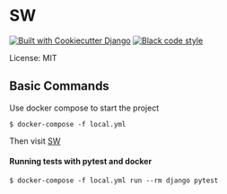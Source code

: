 # SW

[![Built with Cookiecutter Django](https://img.shields.io/badge/built%20with-Cookiecutter%20Django-ff69b4.svg?logo=cookiecutter)](https://github.com/cookiecutter/cookiecutter-django/)
[![Black code style](https://img.shields.io/badge/code%20style-black-000000.svg)](https://github.com/ambv/black)

License: MIT

## Basic Commands

Use docker compose to start the project

    $ docker-compose -f local.yml

Then visit  [SW](http://0.0.0.0:8000/)


#### Running tests with pytest and docker

    $ docker-compose -f local.yml run --rm django pytest
